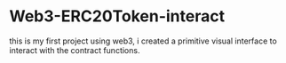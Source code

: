 # Web3-ERC20Token-interact
this is my first project using web3, i created a primitive visual interface to interact with the contract functions.
